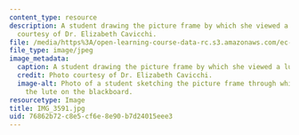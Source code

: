 ```yaml
---
content_type: resource
description: A student drawing the picture frame by which she viewed a lute. Photo
  courtesy of Dr. Elizabeth Cavicchi.
file: /media/https%3A/open-learning-course-data-rc.s3.amazonaws.com/ec-050-recreate-experiments-from-history-inform-the-future-from-the-past-galileo-january-iap-2010/76862b72c8e5cf6e8e90b7d24015eee3_IMG_3591.jpg
file_type: image/jpeg
image_metadata:
  caption: A student drawing the picture frame by which she viewed a lute.
  credit: Photo courtesy of Dr. Elizabeth Cavicchi.
  image-alt: Photo of a student sketching the picture frame through which she saw
    the lute on the blackboard.
resourcetype: Image
title: IMG_3591.jpg
uid: 76862b72-c8e5-cf6e-8e90-b7d24015eee3
---
```

